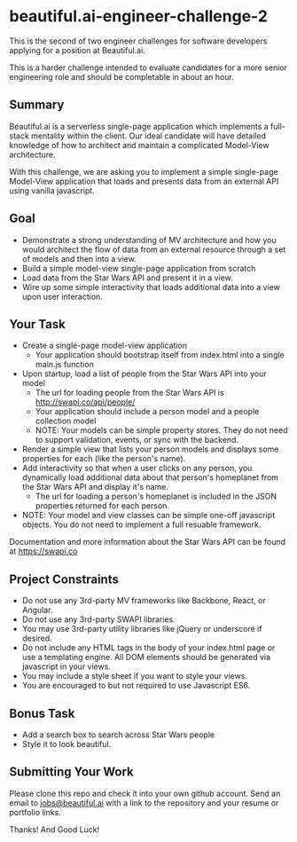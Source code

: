 # beautiful.ai-engineer-challenge-2

This is the second of two engineer challenges for software developers applying for a position at Beautiful.ai.

This is a harder challenge intended to evaluate candidates for a more senior engineering role and should be completable in about an hour.

## Summary
Beautiful.ai is a serverless single-page application which implements a full-stack mentality within the client. Our ideal candidate will
have detailed knowledge of how to architect and maintain a complicated Model-View architecture.

With this challenge, we are asking you to implement a simple single-page Model-View application that loads and presents data from an external API using vanilla javascript.

## Goal
- Demonstrate a strong understanding of MV architecture and how you would architect the flow of data from an external resource through a set of models and then into a view.
- Build a simple model-view single-page application from scratch
- Load data from the Star Wars API and present it in a view.
- Wire up some simple interactivity that loads additional data into a view upon user interaction.

## Your Task
- Create a single-page model-view application
  - Your application should bootstrap itself from index.html into a single main.js function
- Upon startup, load a list of people from the Star Wars API into your model
  - The url for loading people from the Star Wars API is http://swapi.co/api/people/
  - Your application should include a person model and a people collection model
  - NOTE: Your models can be simple property stores. They do not need to support validation, events, or sync with the backend.
- Render a simple view that lists your person models and displays some properties for each (like the person's name).
- Add interactivity so that when a user clicks on any person, you dynamically load additional data about that person's homeplanet from the Star Wars API and display it's name.  
  - The url for loading a person's homeplanet is included in the JSON properties returned for each person.
- NOTE: Your model and view classes can be simple one-off javascript objects. You do not need to implement a full resuable framework. 

Documentation and more information about the Star Wars API can be found at https://swapi.co

## Project Constraints
- Do not use any 3rd-party MV frameworks like Backbone, React, or Angular.
- Do not use any 3rd-party SWAPI libraries.
- You may use 3rd-party utility libraries like jQuery or underscore if desired.
- Do not include any HTML tags in the body of your index.html page or use a templating engine. All DOM elements should be generated via javascript in your views.
- You may include a style sheet if you want to style your views.
- You are encouraged to but not required to use Javascript ES6.

## Bonus Task
- Add a search box to search across Star Wars people
- Style it to look beautiful.

## Submitting Your Work
Please clone this repo and check it into your own github account. Send an email to jobs@beautiful.ai with a link to the repository and your resume or portfolio links.

Thanks! And Good Luck!

